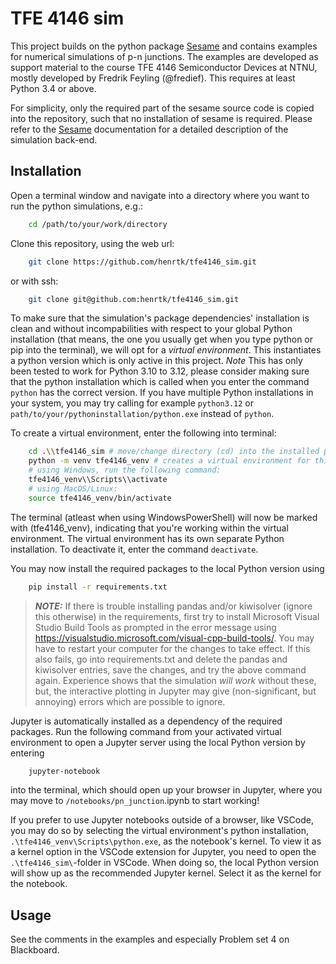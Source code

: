 # TFE 4146 sim

This project builds on the python package [Sesame](https://sesame.readthedocs.io/en/latest/index.html#) and contains examples for numerical simulations of p-n junctions. The examples are developed as support material to the course TFE 4146 Semiconductor Devices at NTNU, mostly developed by Fredrik Feyling (@fredief). This requires at least Python 3.4 or above.

For simplicity, only the required part of the sesame source code is copied into the repository, such that no installation of sesame is required. Please refer to the [Sesame](https://sesame.readthedocs.io/en/latest/index.html#) documentation for a detailed description of the simulation back-end.

## Installation
Open a terminal window and navigate into a directory where you want to run the python simulations, e.g.:
```bash
    cd /path/to/your/work/directory
```

Clone this repository,
using the web url:
```bash
    git clone https://github.com/henrtk/tfe4146_sim.git
```
or with ssh:
```bash
    git clone git@github.com:henrtk/tfe4146_sim.git
```

To make sure that the simulation's package dependencies' installation is clean and without incompabilities with respect to your global Python installation (that means, the one you usually get when you type python or pip into the terminal), we will opt for a *virtual environment*. This instantiates a python version which is only active in this project. *Note* This has only been tested to work for Python 3.10 to 3.12, please consider making sure that the python installation which is called when you enter the command `python` has the correct version. If you have multiple Python installations in your system, you may try calling for example `python3.12` or `path/to/your/pythoninstallation/python.exe` instead of `python`.

To create a virtual environment, enter the following into terminal:

```bash
    cd .\\tfe4146_sim # move/change directory (cd) into the installed project folder
    python -m venv tfe4146_venv # creates a virtual environment for this project with name tfe4146_venv
    # using Windows, run the following command:
    tfe4146_venv\\Scripts\\activate 
    # using MacOS/Linux:
    source tfe4146_venv/bin/activate
```

The terminal (atleast when using WindowsPowerShell) will now be marked with (tfe4146_venv), indicating that you're working within the virtual environment. The virtual environment has its own separate Python installation. To deactivate it, enter the command `deactivate`.

You may now install the required packages to the local Python version using

```bash
    pip install -r requirements.txt
```

> **_NOTE:_** If there is trouble installing pandas and/or kiwisolver (ignore this otherwise) in the requirements, first try to install Microsoft Visual Studio Build Tools as prompted in the error message using https://visualstudio.microsoft.com/visual-cpp-build-tools/. You may have to restart your computer for the changes to take effect. If this also fails, go into requirements.txt and delete the pandas and kiwisolver entries, save the changes, and try the above command again. Experience shows that the simulation *will work* without these, but, the interactive plotting in Jupyter may give (non-significant, but annoying) errors which are possible to ignore. 


Jupyter is automatically installed as a dependency of the required packages. Run the following command from your activated virtual environment to open a Jupyter server using the local Python version by entering
```bash
    jupyter-notebook
```
into the terminal, which should open up your browser in Jupyter, where you may move to `/notebooks/pn_junction`.ipynb to start working! 


If you prefer to use Jupyter notebooks outside of a browser, like VSCode, you may do so by selecting the virtual environment's python installation, `.\tfe4146_venv\Scripts\python.exe`, as the notebook's kernel. To view it as a kernel option in the VSCode extension for Jupyter, you need to open the `.\tfe4146_sim\`-folder in VSCode. When doing so, the local Python version will show up as the recommended Jupyter kernel. Select it as the kernel for the notebook.

## Usage

See the comments in the examples and especially Problem set 4 on Blackboard.

